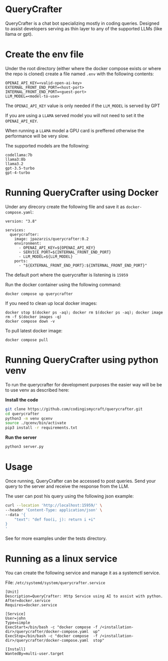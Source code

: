 # QueryCrafter

QueryCrafter is a chat bot specializing mostly in  coding queries. Designed to
assist developers serving as thin layer to any of the supported LLMs (like
llama or gpt).

# Create the env file

Under the root directory (either where the docker compose exists or where the
repo is cloned) create a file named `.env` with the following contents:

```
OPENAI_API_KEY=<valid-open-ai-key>
EXTERNAL_FRONT_END_PORT=<host-port>
INTERNAL_FRONT_END_PORT=<guest-port>
LLM_MODEL=<model-to-use>
```

The `OPENAI_API_KEY` value is only needed if the `LLM_MODEL` is served by GPT

If you are using a `LLAMA` served model you will not need to set it the
`OPENAI_API_KEY`.

When running a `LLAMA` model a GPU card is preffered otherwise the performance
will be very slow.

The supported models are the following:

```
codellama:7b
llama3:8b
llama3.2
gpt-3.5-turbo
gpt-4-turbo
```


# Running QueryCrafter using Docker

Under any direcory create the following file and save it as
`docker-compose.yaml`:

```
version: "3.8"

services:
  querycrafter:
    image: jpazarzis/querycrafter:0.2
    environment:
      - OPENAI_API_KEY=${OPENAI_API_KEY}
      - SERVICE_PORT=${INTERNAL_FRONT_END_PORT}
      - LLM_MODEL=${LLM_MODEL}
    ports:
      - "${EXTERNAL_FRONT_END_PORT}:${INTERNAL_FRONT_END_PORT}"
```

The default port where the querycrafter is listening is `15959`


Run the docker container using the following command:

```
docker compose up querycrafter
```

If you need to clean up local docker images:

```
docker stop $(docker ps -aq); docker rm $(docker ps -aq); docker image rm -f $(docker images -q)
docker compose down -v
```
 To pull latest docker image:

 ```
 docker compose pull
 ```

# Running QueryCrafter using python venv

To run the querycrafter for development purposes the easier way will be be to
use venv as described here:

**Install the code**

```sh
git clone https://github.com/codingismycraft/querycrafter.git
cd querycrafter
python3 -m venv qcenv
source ./qcenv/bin/activate
pip3 install -r requirements.txt
 ```

**Run the server**

```sh
python3 server.py
```


# Usage
Once running, QueryCrafter can be accessed to post queries. Send your
query to the server and receive the response from the LLM.

The user can post his query using the following json example:

```bash
curl --location 'http://localhost:15959/' \
--header 'Content-Type: application/json' \
--data '{
    "text": "def foo(i, j): return i +i"
}
'
```

See for more examples under the tests directory.

# Running as a linux service
You can create the following service and manage it as a systemctl service.

File: `/etc/systemd/system/querycrafter.service`

```
[Unit]
Description=QueryCrafter: Http Service using AI to assist with python.
After=docker.service
Requires=docker.service

[Service]
User=john
Type=simple
ExecStart=/bin/bash -c "docker compose -f /<installation-dir>/querycrafter/docker-compose.yaml  up"
ExecStop=/bin/bash -c "docker compose  -f /<installation-dir>/querycrafter/docker-compose.yaml  stop"

[Install]
WantedBy=multi-user.target
```
